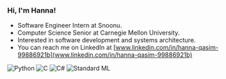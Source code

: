 ### Hi, I'm Hanna!

<!-- 
**hqa5im/hqa5im** is a ✨ _special_ ✨ repository because its `README.md` (this file) appears on your GitHub profile.

Here are some ideas to get you started:
-->

- Software Engineer Intern at Snoonu.
- Computer Science Senior at Carnegie Mellon University.
- Interested in software development and systems architecture.
- You can reach me on LinkedIn at [www.linkedin.com/in/hanna-qasim-99886921b](www.linkedin.com/in/hanna-qasim-99886921b)

![Python](https://img.shields.io/badge/Python-3776AB?style=for-the-badge&logo=python&logoColor=white)
![C](https://img.shields.io/badge/C-00599C?style=for-the-badge&logo=c&logoColor=white)
![C#](https://img.shields.io/badge/C%23-239120?style=for-the-badge&logo=c-sharp&logoColor=white)
![Standard ML](https://img.shields.io/badge/Standard%20ML-FF00FF?style=for-the-badge&logo=standard-ml&logoColor=white)
